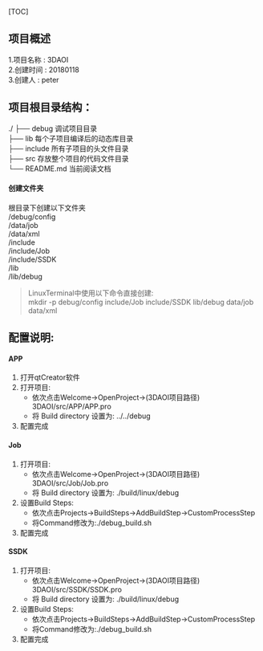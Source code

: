 [TOC]
## 项目概述
1.项目名称	: 3DAOI<br>
2.创建时间	: 20180118<br>
3.创建人    : peter<br>

## 项目根目录结构：
./
├── debug 调试项目目录<br>
├── lib   每个子项目编译后的动态库目录<br>
├── include 所有子项目的头文件目录<br>
├── src 存放整个项目的代码文件目录<br>
└── README.md 当前阅读文档<br>

#### 创建文件夹
根目录下创建以下文件夹<br>
/debug/config<br>
/data/job<br>
/data/xml<br>
/include<br>
/include/Job<br>
/include/SSDK<br>
/lib<br>
/lib/debug<br>
>LinuxTerminal中使用以下命令直接创建:<br>
mkdir -p debug/config include/Job include/SSDK lib/debug data/job data/xml

## 配置说明:
#### APP
1. 打开qtCreator软件
2. 打开项目:
    - 依次点击Welcome->OpenProject->(3DAOI项目路径) 3DAOI/src/APP/APP.pro
    - 将 Build directory 设置为: ../../debug
3. 配置完成

#### Job
1. 打开项目:
    - 依次点击Welcome->OpenProject->(3DAOI项目路径) 3DAOI/src/Job/Job.pro
    - 将 Build directory 设置为: ./build/linux/debug
2. 设置Build Steps:
    - 依次点击Projects->BuildSteps->AddBuildStep->CustomProcessStep
    - 将Command修改为:./debug_build.sh
3. 配置完成

#### SSDK
1. 打开项目:
    - 依次点击Welcome->OpenProject->(3DAOI项目路径) 3DAOI/src/SSDK/SSDK.pro
    - 将 Build directory 设置为: ./build/linux/debug
2. 设置Build Steps:
    - 依次点击Projects->BuildSteps->AddBuildStep->CustomProcessStep
    - 将Command修改为:./debug_build.sh
3. 配置完成
